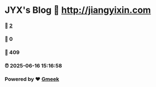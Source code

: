# JYX's Blog :link: http://jiangyixin.com 
### :page_facing_up: [2](http://jiangyixin.com/tag.html) 
### :speech_balloon: 0 
### :hibiscus: 409 
### :alarm_clock: 2025-06-16 15:16:58 
### Powered by :heart: [Gmeek](https://github.com/Meekdai/Gmeek)
